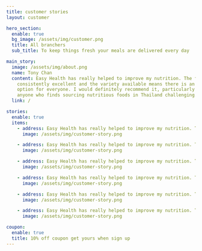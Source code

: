 ```yaml
---
title: customer stories
layout: customer

hero_section:
  enable: true
  bg_image: /assets/img/customer.png
  title: All branchers
  sub_title: To keep things fresh your meals are delivered every day

main_story:
  image: /assets/img/about.png
  name: Tony Chan
  content: Easy Health has really helped to improve my nutrition. The food is
    consistently excellent and the variety available means there is an
    option for everyone. I would definitely recommend it, particularly for
    anyone who finds sourcing nutritious foods in Thailand challenging.
  link: /

stories:
  enable: true
  items:
    - address: Easy Health has really helped to improve my nutrition. The food is consistently excellent and the variety available means there is an option for everyone. I would definitely
      image: /assets/img/customer-story.png

    - address: Easy Health has really helped to improve my nutrition. The food is consistently excellent and the variety available means there is an option for everyone. I would definitely
      image: /assets/img/customer-story.png

    - address: Easy Health has really helped to improve my nutrition. The food is consistently excellent and the variety available means there is an option for everyone. I would definitely
      image: /assets/img/customer-story.png

    - address: Easy Health has really helped to improve my nutrition. The food is consistently excellent and the variety available means there is an option for everyone. I would definitely
      image: /assets/img/customer-story.png

    - address: Easy Health has really helped to improve my nutrition. The food is consistently excellent and the variety available means there is an option for everyone. I would definitely
      image: /assets/img/customer-story.png

    - address: Easy Health has really helped to improve my nutrition. The food is consistently excellent and the variety available means there is an option for everyone. I would definitely
      image: /assets/img/customer-story.png

coupon:
  enable: true
  title: 10% off coupon get yours when sign up
---
```

